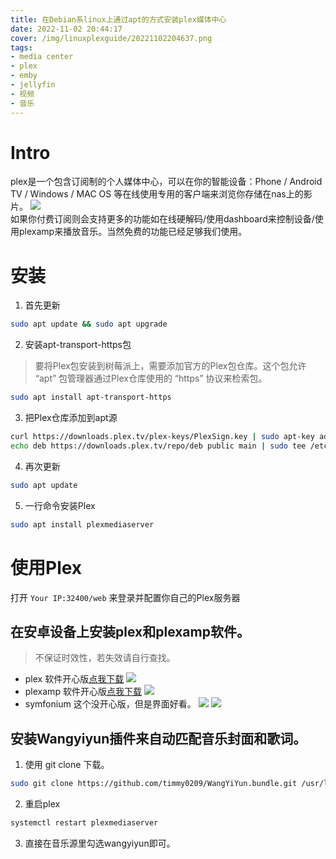 ```yaml
---
title: 在Debian系linux上通过apt的方式安装plex媒体中心
date: 2022-11-02 20:44:17
cover: /img/linuxplexguide/20221102204637.png
tags:
- media center
- plex
- emby
- jellyfin
- 视频
- 音乐
---
```

# Intro
plex是一个包含订阅制的个人媒体中心，可以在你的智能设备：Phone / Android TV / Windows / MAC OS 等在线使用专用的客户端来浏览你存储在nas上的影片。
![](/img/linuxplexguide/20221102204637.png)  
如果你付费订阅则会支持更多的功能如在线硬解码/使用dashboard来控制设备/使用plexamp来播放音乐。当然免费的功能已经足够我们使用。
# 安装
1. 首先更新
```bash
sudo apt update && sudo apt upgrade
```
2. 安装apt-transport-https包
> 要将Plex包安装到树莓派上，需要添加官方的Plex包仓库。这个包允许 “apt” 包管理器通过Plex仓库使用的 “https” 协议来检索包。
```bash
sudo apt install apt-transport-https
```
3. 把Plex仓库添加到apt源
```bash
curl https://downloads.plex.tv/plex-keys/PlexSign.key | sudo apt-key add -
echo deb https://downloads.plex.tv/repo/deb public main | sudo tee /etc/apt/sources.list.d/plexmediaserver.list
```
4. 再次更新
```bash
sudo apt update
```
5. 一行命令安装Plex
```bash
sudo apt install plexmediaserver
```

# 使用Plex
打开 `Your IP:32400/web` 来登录并配置你自己的Plex服务器

## 在安卓设备上安装plex和plexamp软件。
> 不保证时效性，若失效请自行查找。
* plex 软件开心版[点我下载](https://apkmody.io/apps/plex)
![](/img/linuxplexguide/image.png.png)  
* plexamp 软件开心版[点我下载](https://forum.mobilism.me/viewtopic.php?f=1332&t=4970093)
![](/img/linuxplexguide/20221102210820.png)  
* symfonium 这个没开心版，但是界面好看。
![](/img/linuxplexguide/20221102210737.png) 
![](/img/linuxplexguide/20221102210803.png)  

## 安装Wangyiyun插件来自动匹配音乐封面和歌词。
1. 使用 git clone 下载。
```bash
sudo git clone https://github.com/timmy0209/WangYiYun.bundle.git /usr/lib/plexmediaserver/Resources/Plug-ins-f4cdfea9c/WangYiYun.bundle
```
2. 重启plex
```bash
systemctl restart plexmediaserver
```
3. 直接在音乐源里勾选wangyiyun即可。
